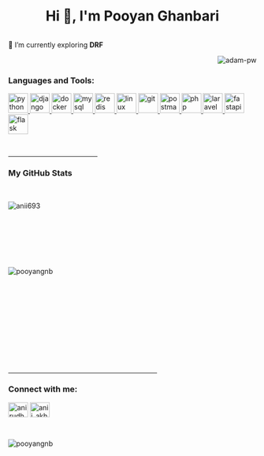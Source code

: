 <h1 align="center">Hi 👋, I'm Pooyan Ghanbari</h1>




<p align="left"> <a href="https://twitter.com/" target="blank"><img src="https://img.shields.io/twitter/follow/?logo=twitter&style=for-the-badge" alt="" /></a> </p>

🌱 I’m currently exploring **DRF**

<p><img align="right" src="https://github.com/Adam-pw/Adam-pw/blob/main/animation_500_kxa883sd.gif" alt="adam-pw" /></p>



<br>
<h3 align="left">Languages and Tools:</h3>
<p align="left">  
<a href="https://www.python.org" target="_blank" rel="noreferrer"> <img src="https://skillicons.dev/icons?i=python" alt="python" width="40" height="40"/> </a>
<a href="https://www.djangoproject.com/" target="_blank" rel="noreferrer"> <img src="https://skillicons.dev/icons?i=django" alt="django" width="40" height="40"/> </a>
<a href="https://www.docker.com" target="_blank" rel="noreferrer"> <img src="https://skillicons.dev/icons?i=docker" alt="docker" width="40" height="40"/> </a>
<a href="https://www.mysql.com/" target="_blank" rel="noreferrer"> <img src="https://skillicons.dev/icons?i=mysql" alt="mysql" width="40" height="40"/> </a>
<a href="https://www.postman.com" target="_blank" rel="noreferrer"> <img src="https://skillicons.dev/icons?i=redis" alt="redis" width="40" height="40"/> </a>
<a href="https://www.linux.org/" target="_blank" rel="noreferrer"> <img src="https://skillicons.dev/icons?i=linux" alt="linux" width="40" height="40"/> </a>
<a href="https://git-scm.com/" target="_blank" rel="noreferrer"> <img src="https://skillicons.dev/icons?i=git" alt="git" width="40" height="40"/> </a> 
<a href="https://www.postman.com" target="_blank" rel="noreferrer"> <img src="https://skillicons.dev/icons?i=postman" alt="postman" width="40" height="40"/> </a>
<a href="https://www.php.net/" target="_blank" rel="noreferrer"> <img src="https://skillicons.dev/icons?i=php" alt="php" width="40" height="40"/> </a>
<a href="https://laravel.com/" target="_blank" rel="noreferrer"> <img src="https://skillicons.dev/icons?i=laravel" alt="laravel" width="40" height="40"/> </a>
<a href="https://fastapi.tiangolo.com/" target="_blank" rel="noreferrer"> <img src="https://skillicons.dev/icons?i=fastapi" alt="fastapi" width="40" height="40"/> </a>
<a href="https://flask.palletsprojects.com/en/3.0.x/" target="_blank" rel="noreferrer"> <img src="https://skillicons.dev/icons?i=flask" alt="flask" width="40" height="40"/> </a>
</p>
<br>


<hr width="36%" >

<h3>My GitHub Stats</h3>
<br>


<p><img align="left" src="https://github-readme-stats.vercel.app/api/top-langs?username=pooyangnb&show_icons=true&theme=dark&locale=en&layout=compact" alt="anii693" /></p>

<br><br><br><br><br><br><br>
<p>&nbsp;<img align="left" src="https://github-readme-stats.vercel.app/api?username=pooyangnb&show_icons=true&theme=dark&locale=en" alt="pooyangnb" /></p>
<br><br><br><br><br><br><br><br><br><br>


<hr width="60%" >
<h3 align="left">Connect with me:</h3>
<p align="left">
<a href="https://www.linkedin.com/in/pooyan-ghanbari/" target="blank"><img align="center" src="https://raw.githubusercontent.com/rahuldkjain/github-profile-readme-generator/master/src/images/icons/Social/linked-in-alt.svg" alt="anirudh-rai-072732220" height="30" width="40" /></a>
<a href="https://www.instagram.com/pooyanghanbari/" target="blank"><img align="center" src="https://raw.githubusercontent.com/rahuldkjain/github-profile-readme-generator/master/src/images/icons/Social/instagram.svg" alt="anii_akhil" height="30" width="40" /></a>
</p>
<br>
<p align="left"> <img src="https://komarev.com/ghpvc/?username=pooyangnb&label=Profile%20views&color=0e75b6&style=flat" alt="pooyangnb" /> </p>

